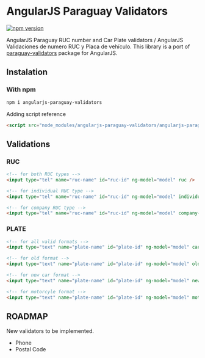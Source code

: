 AngularJS Paraguay Validators
==============
[![npm version](https://img.shields.io/npm/v/angularjs-paraguay-validators.svg)](https://www.npmjs.com/package/angularjs-paraguay-validators)

AngularJS Paraguay RUC number and Car Plate validators / AngularJS Validaciones de numero RUC y Placa de vehículo.
This library is a port of [paraguay-validators](https://www.npmjs.com/package/paraguay-validators) package for AngularJS.

## Instalation ##

### With npm

```bash
npm i angularjs-paraguay-validators
```

Adding script reference

```html
<script src="node_modules/angularjs-paraguay-validators/angularjs-paraguay-validator.min.js">
```

## Validations ##

### RUC ###

```html
<!-- for both RUC types -->
<input type="tel" name="ruc-name" id="ruc-id" ng-model="model" ruc />

<!-- for individual RUC type -->
<input type="tel" name="ruc-name" id="ruc-id" ng-model="model" individual-ruc />

<!-- for company RUC type -->
<input type="tel" name="ruc-name" id="ruc-id" ng-model="model" company-ruc />
```

### PLATE ###

```html
<!-- for all valid formats -->
<input type="text" name="plate-name" id="plate-id" ng-model="model" car-plate />

<!-- for old format -->
<input type="text" name="plate-name" id="plate-id" ng-model="model" old-car-plate />

<!-- for new car format -->
<input type="text" name="plate-name" id="plate-id" ng-model="model" new-car-plate />

<!-- for motorcyle format -->
<input type="text" name="plate-name" id="plate-id" ng-model="model" motorcycle-plate />
```

## ROADMAP ##

New validators to be implemented.

  - Phone
  - Postal Code 